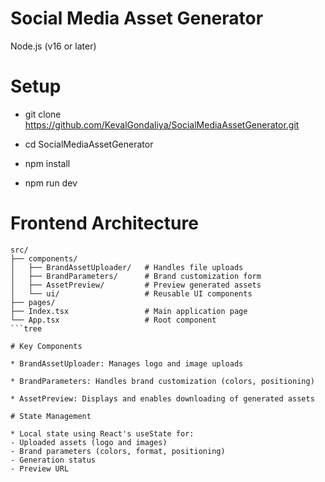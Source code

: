 # Social Media Asset Generator
Node.js (v16 or later)

# Setup
- git clone https://github.com/KevalGondaliya/SocialMediaAssetGenerator.git
- cd SocialMediaAssetGenerator

- npm install
- npm run dev

# Frontend Architecture

```tree
src/
├── components/
│   ├── BrandAssetUploader/   # Handles file uploads
│   ├── BrandParameters/      # Brand customization form
│   ├── AssetPreview/         # Preview generated assets
│   └── ui/                   # Reusable UI components
├── pages/
├── Index.tsx                 # Main application page
└── App.tsx                   # Root component
```tree

# Key Components

* BrandAssetUploader: Manages logo and image uploads

* BrandParameters: Handles brand customization (colors, positioning)

* AssetPreview: Displays and enables downloading of generated assets

# State Management

* Local state using React's useState for:
- Uploaded assets (logo and images)
- Brand parameters (colors, format, positioning)
- Generation status
- Preview URL
